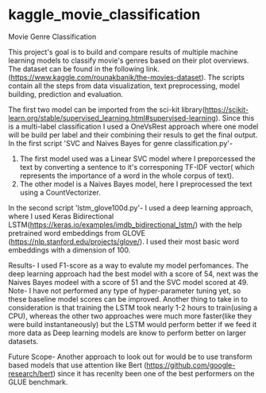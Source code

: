 # kaggle_movie_classification
Movie Genre Classification
 
This project's goal is to build and compare results of multiple machine learning models to classify movie's genres based on their plot overviews. The dataset can be found in the following link.(https://www.kaggle.com/rounakbanik/the-movies-dataset). The scripts contain all the steps from data visualization, text preprocessing, model building, prediction and evaluation. 

The first two model can be imported from the sci-kit library(https://scikit-learn.org/stable/supervised_learning.html#supervised-learning). Since this is a multi-label classification I used a OneVsRest approach where one model will be build per label and their combining their resuls to get the final output. In the first script 'SVC and Naives Bayes for genre classification.py'-
1. The first model used was a Linear SVC model where I preporcessed the text by converting a sentence to it's corresponing TF-IDF vector( which represents the importance of a word in the whole corpus of text).
2. The other model is a Naives Bayes model, here I preprocessed the text using a CountVectorizer.

In the second script 'lstm_glove100d.py'-
I used a deep learning approach, where I used Keras Bidirectional LSTM(https://keras.io/examples/imdb_bidirectional_lstm/) with the help pretrained word embeddings from GLOVE (https://nlp.stanford.edu/projects/glove/). I used their most basic word embeddings with a dimension of 100.


Results-
I used F1-score as a way to evalute my model perfomances. The deep learning approach had the best model with a score of 54, next was the Naives Bayes modeel with a score of 51 and the SVC model scored at 49. 
Note- I have not performed any type of hyper-parameter tuning yet, so these baseline model scores can be improved. Another thing to take in to consideration is that training the LSTM took nearly 1-2 hours to train(using a CPU), whereas the other two approaches were much more faster(like they were build instantaneously) but the LSTM would perform better if we feed it more data as Deep learning models are know to perform better on larger datasets.

Future Scope-
Another approach to look out for would be to use transform based models that use attention like Bert (https://github.com/google-research/bert) since it has recenlty been one of the best performers on the GLUE benchmark.



